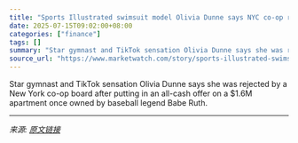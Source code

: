 ```yaml
---
title: "Sports Illustrated swimsuit model Olivia Dunne says NYC co-op rejected her after bid for Babe Ruth’s old apartment"
date: 2025-07-15T09:02:00+08:00
categories: ["finance"]
tags: []
summary: "Star gymnast and TikTok sensation Olivia Dunne says she was rejected by a New York co-op board after putting in an all-cash offer on a $1.6M apartment once owned by baseball legend Babe Ruth."
source_url: "https://www.marketwatch.com/story/sports-illustrated-swimsuit-model-olivia-dunne-says-nyc-co-op-rejected-her-after-bid-for-babe-ruths-old-apartment-4ab8890f?mod=mw_rss_topstories"
---
```


Star gymnast and TikTok sensation Olivia Dunne says she was rejected by a New York co-op board after putting in an all-cash offer on a $1.6M apartment once owned by baseball legend Babe Ruth.

---

*来源: [原文链接](https://www.marketwatch.com/story/sports-illustrated-swimsuit-model-olivia-dunne-says-nyc-co-op-rejected-her-after-bid-for-babe-ruths-old-apartment-4ab8890f?mod=mw_rss_topstories)*

